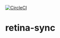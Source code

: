 [![CircleCI](https://circleci.com/gh/vayuadm/retina-sync.svg?style=svg)](https://circleci.com/gh/vayuadm/retina-sync)

# retina-sync
